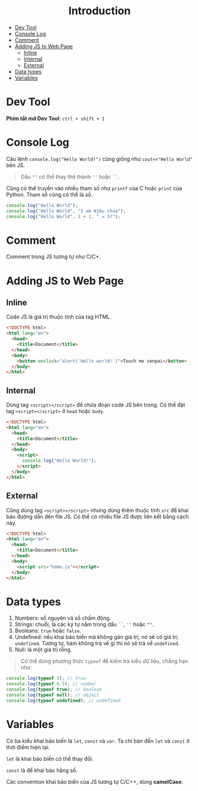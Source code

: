 <link rel='stylesheet' href='../main.css'>

<div class="title">
    <center><h1 class="bigtitle">Introduction</h1></center>
</div>

- [Dev Tool](#dev-tool)
- [Console Log](#console-log)
- [Comment](#comment)
- [Adding JS to Web Page](#adding-js-to-web-page)
  - [Inline](#inline)
  - [Internal](#internal)
  - [External](#external)
- [Data types](#data-types)
- [Variables](#variables)

# Dev Tool

**Phím tắt mở Dev Tool**: `ctrl + shift + I`

# Console Log

Câu lệnh `console.log("Hello World!")` cũng giống như `cout<<"Hello World"` bên JS.

> Dấu `""` có thể thay thế thành `''` hoặc ` `` `.

Cũng có thể truyền vào nhiều tham số như `printf` của C hoặc `print` của Python. Tham số cũng có thể là số.

```js
console.log("Hello World");
console.log("Hello World", "I am Wjbu chúa");
console.log("Hello World", 1 + 1, " = 3?");
```

# Comment

Comment trong JS tương tự như C/C+.

# Adding JS to Web Page

## Inline

Code JS là giá trị thuộc tính của tag HTML.

```html
<!DOCTYPE html>
<html lang="en">
  <head>
    <title>Document</title>
  </head>
  <body>
    <button onclick="alert(`Hello world!`)">Touch me senpai</button>
  </body>
</html>
```

## Internal

Dùng tag `<script></script>` để chứa đoạn code JS bên trong. Có thể đặt tag `<script></script>` ở `head` hoặc `body`.

```html
<!DOCTYPE html>
<html lang="en">
  <head>
    <title>Document</title>
  </head>
  <body>
    <script>
      console.log("Hello World!");
    </script>
  </body>
</html>
```

## External

Cũng dùng tag `<script></script>` nhưng dùng thêm thuộc tính `src` để khai báo đường dẫn đến file JS. Có thể có nhiều file JS được liên kết bằng cách này.

```html
<!DOCTYPE html>
<html lang="en">
  <head>
    <title>Document</title>
  </head>
  <body>
    <script src="home.js"></script>
  </body>
</html>
```

# Data types

1. Numbers: số nguyên và số chấm động.
2. Strings: chuỗi, là các ký tự nằm trong dấu ` `` `, `''` hoặc `""`.
3. Booleans: `true` hoặc `false`.
4. Undefined: nếu khai báo biến mà không gán giá trị, nó sẽ có giá trị `undefined`. Tương tự, hàm không trả về gì thì nó sẽ trả về `undefined`.
5. Null: là một giá trị rỗng.

> Có thể dùng phương thức `typeof` để kiểm tra kiểu dữ liệu, chẳng hạn như:

```js
console.log(typeof 5); // true
console.log(typeof 6.5); // number
console.log(typeof true); // boolean
console.log(typeof null); // object
console.log(typeof undefined); // undefined
```

# Variables

Có ba kiểu khai báo biến là `let`, `const` và `var`. Ta chỉ bàn đến `let` và `const` ở thời điểm hiện tại.

`let` là khai báo biến có thể thay đổi.

`const` là để khai báo hằng số.

Các convention khai báo biến của JS tương tự C/C++, dùng **camelCase**.
